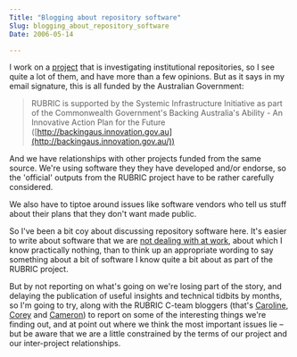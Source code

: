 ```yaml
---
Title: "Blogging about repository software"
Slug: blogging_about_repository_software
Date: 2006-05-14

---
```

<div>

I work on a [project](http://www.rubric.edu.au/) that is investigating
institutional repositories, so I see quite a lot of them, and have more
than a few opinions. But as it says in my email signature, this is all
funded by the Australian Government:

> RUBRIC is supported by the Systemic Infrastructure Initiative as part
> of the Commonwealth Government's Backing Australia's Ability - An
> Innovative Action Plan for the Future
> ([http://backingaus.innovation.gov.au](http://backingaus.innovation.gov.au/))

And we have relationships with other projects funded from the same
source. We're using software they they have developed and/or endorse, so
the 'official' outputs from the RUBRIC project have to be rather
carefully considered.

We also have to tiptoe around issues like software vendors who tell us
stuff about their plans that they don't want made public.

So I've been a bit coy about discussing repository software here. It's
easier to write about software that we are [not dealing with at
work](http://ptsefton.com/blog/2006/05/03/learning_about_'the_learning_edge'),
about which I know practically nothing, than to think up an appropriate
wording to say something about a bit of software I know quite a bit
about as part of the RUBRIC project.

But by not reporting on what's going on we're losing part of the story,
and delaying the publication of useful insights and technical tidbits by
months, so I'm going to try, along with the RUBRIC C-team bloggers
(that's [Caroline](http://sophiaca.wordpress.com/),
[Corey](http://techxplorer.wordpress.com/) and
[Cameron](http://cameronloudon.com/blog)) to report on some of the
interesting things we're finding out, and at point out where we think
the most important issues lie – but be aware that we are a little
constrained by the terms of our project and our inter-project
relationships.

</div>
